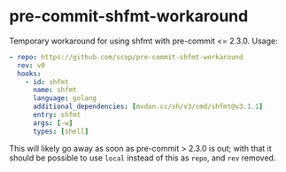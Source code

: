 # pre-commit-shfmt-workaround

Temporary workaround for using shfmt with pre-commit <= 2.3.0. Usage:

```yaml
- repo: https://github.com/scop/pre-commit-shfmt-workaround
  rev: v0
  hooks:
    - id: shfmt
      name: shfmt
      language: golang
      additional_dependencies: [mvdan.cc/sh/v3/cmd/shfmt@v3.1.1]
      entry: shfmt
      args: [-w]
      types: [shell]
```

This will likely go away as soon as pre-commit > 2.3.0 is out; with
that it should be possible to use `local` instead of this as `repo`,
and `rev` removed.
